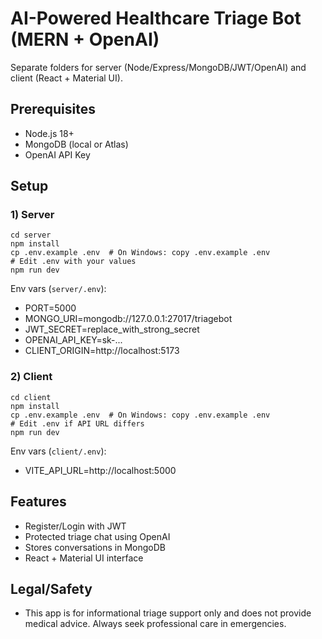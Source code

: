 # AI-Powered Healthcare Triage Bot (MERN + OpenAI)

Separate folders for server (Node/Express/MongoDB/JWT/OpenAI) and client (React + Material UI).

## Prerequisites
- Node.js 18+
- MongoDB (local or Atlas)
- OpenAI API Key

## Setup

### 1) Server
```
cd server
npm install
cp .env.example .env  # On Windows: copy .env.example .env
# Edit .env with your values
npm run dev
```

Env vars (`server/.env`):
- PORT=5000
- MONGO_URI=mongodb://127.0.0.1:27017/triagebot
- JWT_SECRET=replace_with_strong_secret
- OPENAI_API_KEY=sk-...
- CLIENT_ORIGIN=http://localhost:5173

### 2) Client
```
cd client
npm install
cp .env.example .env  # On Windows: copy .env.example .env
# Edit .env if API URL differs
npm run dev
```

Env vars (`client/.env`):
- VITE_API_URL=http://localhost:5000

## Features
- Register/Login with JWT
- Protected triage chat using OpenAI
- Stores conversations in MongoDB
- React + Material UI interface

## Legal/Safety
- This app is for informational triage support only and does not provide medical advice. Always seek professional care in emergencies.
